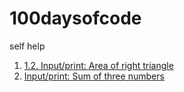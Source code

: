 # 100daysofcode
self help

1) [1.2. Input/print: Area of right triangle](day001.md)
2) [ Input/print: Sum of three numbers](day001a.md)
